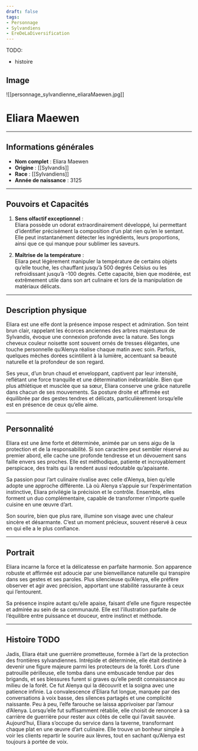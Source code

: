```yaml
---
draft: false
tags:
- Personnage
- Sylvandiens
- EreDeLaDiversification
---
```


TODO:
- histoire

## **Image**

![[personnage_sylvandienne_eliaraMaewen.jpg]]

# **Eliara Maewen**

---

## **Informations générales**
- **Nom complet** : Eliara Maewen  
- **Origine** : [[Sylvandis]]  
- **Race** : [[Sylvandiens]]  
- **Année de naissance** : 3125  

---

## **Pouvoirs et Capacités**
1. **Sens olfactif exceptionnel** :  
   Eliara possède un odorat extraordinairement développé, lui permettant d’identifier précisément la composition d’un plat rien qu’en le sentant. Elle peut instantanément détecter les ingrédients, leurs proportions, ainsi que ce qui manque pour sublimer les saveurs.  

2. **Maîtrise de la température** :  
   Eliara peut légèrement manipuler la température de certains objets qu’elle touche, les chauffant jusqu’à 500 degrés Celsius ou les refroidissant jusqu’à -100 degrés. Cette capacité, bien que modérée, est extrêmement utile dans son art culinaire et lors de la manipulation de matériaux délicats.

---

## **Description physique**
Eliara est une elfe dont la présence impose respect et admiration. Son teint brun clair, rappelant les écorces anciennes des arbres majestueux de Sylvandis, évoque une connexion profonde avec la nature. Ses longs cheveux couleur noisette sont souvent ornés de tresses élégantes, une touche personnelle qu’Alenya réalise chaque matin avec soin. Parfois, quelques mèches dorées scintillent à la lumière, accentuant sa beauté naturelle et la profondeur de son regard.  

Ses yeux, d’un brun chaud et enveloppant, captivent par leur intensité, reflétant une force tranquille et une détermination inébranlable. Bien que plus athlétique et musclée que sa sœur, Eliara conserve une grâce naturelle dans chacun de ses mouvements. Sa posture droite et affirmée est équilibrée par des gestes tendres et délicats, particulièrement lorsqu’elle est en présence de ceux qu’elle aime.  

---

## **Personnalité**
Eliara est une âme forte et déterminée, animée par un sens aigu de la protection et de la responsabilité. Si son caractère peut sembler réservé au premier abord, elle cache une profonde tendresse et un dévouement sans faille envers ses proches. Elle est méthodique, patiente et incroyablement perspicace, des traits qui la rendent aussi redoutable qu’apaisante.  

Sa passion pour l’art culinaire rivalise avec celle d’Alenya, bien qu’elle adopte une approche différente. Là où Alenya s’appuie sur l’expérimentation instinctive, Eliara privilégie la précision et le contrôle. Ensemble, elles forment un duo complémentaire, capable de transformer n’importe quelle cuisine en une œuvre d’art.  

Son sourire, bien que plus rare, illumine son visage avec une chaleur sincère et désarmante. C’est un moment précieux, souvent réservé à ceux en qui elle a le plus confiance. 

---

## **Portrait**
Eliara incarne la force et la délicatesse en parfaite harmonie. Son apparence robuste et affirmée est adoucie par une bienveillance naturelle qui transpire dans ses gestes et ses paroles. Plus silencieuse qu’Alenya, elle préfère observer et agir avec précision, apportant une stabilité rassurante à ceux qui l’entourent.  

Sa présence inspire autant qu’elle apaise, faisant d’elle une figure respectée et admirée au sein de sa communauté. Elle est l’illustration parfaite de l’équilibre entre puissance et douceur, entre instinct et méthode.  

---

## Histoire TODO
  
  Jadis, Eliara était une guerrière prometteuse, formée à l’art de la protection des frontières sylvandiennes. Intrépide et déterminée, elle était destinée à devenir une figure majeure parmi les protecteurs de la forêt. Lors d’une patrouille périlleuse, elle tomba dans une embuscade tendue par des brigands, et ses blessures furent si graves qu’elle perdit connaissance au milieu de la forêt. Ce fut Alenya qui la découvrit et la soigna avec une patience infinie. La convalescence d’Eliara fut longue, marquée par des conversations à voix basse, des silences partagés et une complicité naissante. Peu à peu, l’elfe farouche se laissa apprivoiser par l’amour d’Alenya. Lorsqu’elle fut suffisamment rétablie, elle choisit de renoncer à sa carrière de guerrière pour rester aux côtés de celle qui l’avait sauvée. Aujourd’hui, Eliara s’occupe du service dans la taverne, transformant chaque plat en une œuvre d’art culinaire. Elle trouve un bonheur simple à voir les clients repartir le sourire aux lèvres, tout en sachant qu’Alenya est toujours à portée de voix.